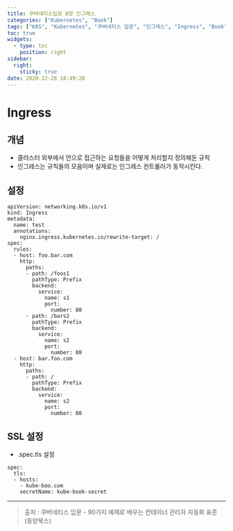 ```yaml
---
title: 쿠버네티스입문 8장 인그레스
categories: ["Kubernetes", "Book"]
tags: ["K8S", "Kubernetes", "쿠버네티스 입문", "인그레스", "Ingress", "Book", "동양북스", "90가지 예제로 배우는 컨테이너 관리 자동화 표준"] 
toc: true
widgets:
  - type: toc
    position: right
sidebar:
  right:
    sticky: true
date: 2020-12-28 18:49:20
---
```


# Ingress

## 개념
- 클러스터 외부에서 안으로 접근하는 요청들을 어떻게 처리할지 정의해둔 규칙
- 인그레스는 규칙들의 모음이며 실제로는 인그레스 컨트롤러가 동작시킨다.

## 설정
~~~
apiVersion: networking.k8s.io/v1
kind: Ingress
metadata:
  name: test
  annotations:
    nginx.ingress.kubernetes.io/rewrite-target: /
spec:
  rules:
  - host: foo.bar.com
    http:
      paths:
      - path: /foos1
        pathType: Prefix
        backend:
          service:
            name: s1
            port:
              number: 80
      - path: /bars2
        pathType: Prefix
        backend:
          service:
            name: s2
            port:
              number: 80
  - host: bar.foo.com      
    http:
      paths:
      - path: /
        pathType: Prefix
        backend:      
          service:
            name: s2
            port:
              number: 80  
~~~

## SSL 설정
- .spec.tls 설정
~~~
spec:
  tls:
  - hosts:
    - kube-boo.com
    secretName: kube-book-secret
~~~

---

> 출처 : 쿠버네티스 입문 - 90가지 예제로 배우는 컨테이너 관리자 자동화 표준 (동양북스)